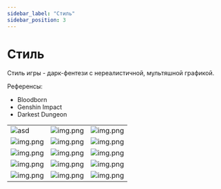 ```yaml
---
sidebar_label: "Стиль"
sidebar_position: 3
---
```


# Стиль

Стиль игры - дарк-фентези с нереалистичной, мультяшной графикой. 

Референсы:
- Bloodborn
- Genshin Impact
- Darkest Dungeon

|                                   |                                   |                                   |
|-----------------------------------|-----------------------------------|-----------------------------------|
| ![asd](/img/style/img.png)        | ![img.png](/img/style/image.png)  | ![img.png](/img/style/img_1.png)  |
| ![img.png](/img/style/img_2.png)  | ![img.png](/img/style/img_3.png)  | ![img.png](/img/style/img_4.png)  |
| ![img.png](/img/style/img_5.png)  | ![img.png](/img/style/img_6.png)  | ![img.png](/img/style/img_7.png)  |
| ![img.png](/img/style/img_8.png)  | ![img.png](/img/style/img_9.png)  | ![img.png](/img/style/img_10.png) |
| ![img.png](/img/style/img_11.png) | ![img.png](/img/style/img_12.png) | ![img.png](/img/style/img_13.png) |
